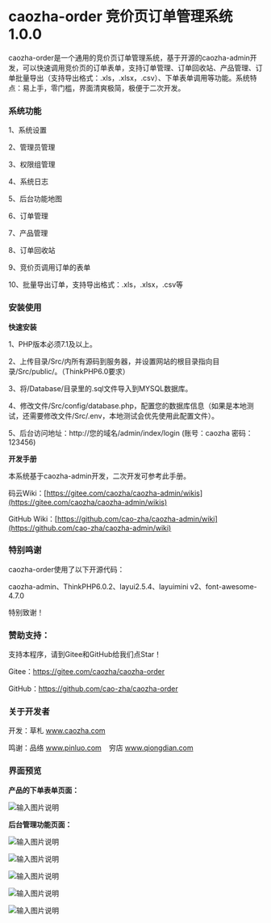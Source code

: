 # caozha-order 竞价页订单管理系统 1.0.0

caozha-order是一个通用的竞价页订单管理系统，基于开源的caozha-admin开发，可以快速调用竞价页的订单表单，支持订单管理、订单回收站、产品管理、订单批量导出（支持导出格式：.xls，.xlsx，.csv）、下单表单调用等功能。系统特点：易上手，零门槛，界面清爽极简，极便于二次开发。

### 系统功能

1、系统设置

2、管理员管理

3、权限组管理

4、系统日志

5、后台功能地图

6、订单管理

7、产品管理

8、订单回收站

9、竞价页调用订单的表单

10、批量导出订单，支持导出格式：.xls，.xlsx，.csv等


### 安装使用

**快速安装**

1、PHP版本必须7.1及以上。

2、上传目录/Src/内所有源码到服务器，并设置网站的根目录指向目录/Src/public/。（ThinkPHP6.0要求）

3、将/Database/目录里的.sql文件导入到MYSQL数据库。

4、修改文件/Src/config/database.php，配置您的数据库信息（如果是本地测试，还需要修改文件/Src/.env，本地测试会优先使用此配置文件）。

5、后台访问地址：http://您的域名/admin/index/login   (账号：caozha   密码：123456)


**开发手册**

本系统基于caozha-admin开发，二次开发可参考此手册。

码云Wiki：[https://gitee.com/caozha/caozha-admin/wikis](https://gitee.com/caozha/caozha-admin/wikis)

GitHub Wiki：[https://github.com/cao-zha/caozha-admin/wiki](https://github.com/cao-zha/caozha-admin/wiki)


### 特别鸣谢

caozha-order使用了以下开源代码：

caozha-admin、ThinkPHP6.0.2、layui2.5.4、layuimini v2、font-awesome-4.7.0

特别致谢！

### 赞助支持：

支持本程序，请到Gitee和GitHub给我们点Star！

Gitee：https://gitee.com/caozha/caozha-order

GitHub：https://github.com/cao-zha/caozha-order

### 关于开发者

开发：草札 www.caozha.com

鸣谢：品络 www.pinluo.com  &ensp;  穷店 www.qiongdian.com


### 界面预览


**产品的下单表单页面：**


![输入图片说明](https://images.gitee.com/uploads/images/2020/0624/221753_c713f1d6_7397417.png "6.png")


**后台管理功能页面：**


![输入图片说明](https://images.gitee.com/uploads/images/2020/0624/221713_3e7c8db4_7397417.png "1.png")

![输入图片说明](https://images.gitee.com/uploads/images/2020/0624/221723_dc7e40eb_7397417.png "2.png")

![输入图片说明](https://images.gitee.com/uploads/images/2020/0624/221731_b0282f0c_7397417.png "3.png")

![输入图片说明](https://images.gitee.com/uploads/images/2020/0624/221738_94a98ecf_7397417.png "4.png")

![输入图片说明](https://images.gitee.com/uploads/images/2020/0624/221745_984615c8_7397417.png "5.png")

